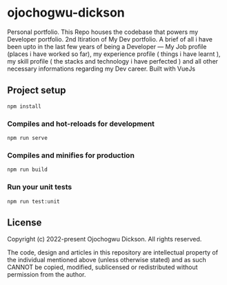 # ojochogwu-dickson

Personal portfolio.
This Repo houses the codebase that powers my Developer portfolio.
2nd Itiration of My Dev portfolio. A brief of all i have been upto in the last few years of being a Developer — My Job profile (places i have worked so far), my experience profile ( things i have learnt ), my skill profile ( the stacks and technology i have perfected ) and all other necessary informations regarding my Dev career.
Built with VueJs

## Project setup

```
npm install
```

### Compiles and hot-reloads for development

```
npm run serve
```

### Compiles and minifies for production

```
npm run build
```

### Run your unit tests

```
npm run test:unit
```
## License


Copyright (c) 2022-present Ojochogwu Dickson. All rights reserved.

The code, design and articles in this repository are intellectual property of the individual mentioned above (unless otherwise stated) and as such CANNOT be copied, modified, sublicensed or redistributed without permission from the author.
